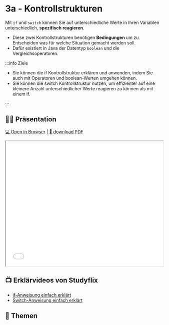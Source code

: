 # 3a - Kontrollstrukturen

Mit `if` und `switch` können Sie auf unterschiedliche Werte in Ihren Variablen
unterschiedlich, **spezifisch reagieren**.

- Diese zwei Kontrollstrukturen benötigen **Bedingungen** um zu Entscheiden was
  für welche Situation gemacht werden soll.
- Dafür existiert in Java der Datentyp `boolean` und die Vergleichsoperatoren.

:::info Ziele

- Sie können die if Kontrollstruktur erklären und anwenden, indem Sie auch mit
  Operatoren und boolean-Werten umgehen können.
- Sie können die switch Kontrollstruktur nutzen, um effizienter auf eine
  kleinere Anzahl unterschiedlicher Werte reagieren zu können als mit einem if.

:::

## :teacher: Präsentation

[:computer: Open in Browser](pathname:///slides/operatoren) |
[:floppy_disk: download PDF](pathname:///slides/operatoren.pdf)

<iframe src="/bbzbl-modul-319/slides/operatoren" width="100%" height="400px"></iframe>

## :tv: Erklärvideos von Studyflix

- [if-Anweisung einfach erklärt](https://studyflix.de/informatik/if-anweisung-220)
- [Switch-Anweisung einfach erklärt](https://studyflix.de/informatik/switch-case-java-1804)

## :open_book: Themen

<DocCardList />
